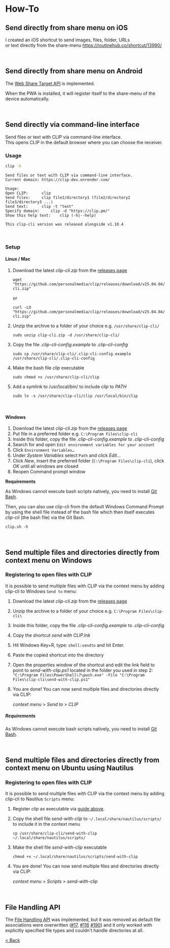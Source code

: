 # How-To

## Send directly from share menu on iOS
I created an iOS shortcut to send images, files, folder, URLs \
or text directly from the share-menu 
https://routinehub.co/shortcut/13990/

[//]: # (Todo: Add screenshots)

<br>

## Send directly from share menu on Android
The [Web Share Target API](https://developer.mozilla.org/en-US/docs/Web/Manifest/share_target) is implemented.

When the PWA is installed, it will register itself to the share-menu of the device automatically.

<br>

## Send directly via command-line interface
Send files or text with CLIP via command-line interface. \
This opens CLIP in the default browser where you can choose the receiver.

### Usage
```bash
clip -h
```
```
Send files or text with CLIP via command-line interface.
Current domain: https://clip-dev.onrender.com/

Usage:
Open CLIP:		clip
Send files:		clip file1/directory1 (file2/directory2 file3/directory3 ...)
Send text:		clip -t "text"
Specify domain:		clip -d "https://clip.pm/"
Show this help text:	clip (-h|--help)

This clip-cli version was released alongside v1.10.4
```

<br>

### Setup

#### Linux / Mac
1. Download the latest _clip-cli.zip_ from the [releases page](https://github.com/personalmedia/clip/releases)
   ```shell
   wget "https://github.com/personalmedia/clip/releases/download/v25.04.04/clip-cli.zip"
   ```
   or
   ```shell
   curl -LO "https://github.com/personalmedia/clip/releases/download/v25.04.04/clip-cli.zip"
   ```
2. Unzip the archive to a folder of your choice e.g. `/usr/share/clip-cli/`
   ```shell
   sudo unzip clip-cli.zip -d /usr/share/clip-cli/
   ```
3. Copy the file _.clip-cli-config.example_ to _.clip-cli-config_
   ```shell
   sudo cp /usr/share/clip-cli/.clip-cli-config.example /usr/share/clip-cli/.clip-cli-config
   ```
4. Make the bash file _clip_ executable
   ```shell
   sudo chmod +x /usr/share/clip-cli/clip
   ```
5. Add a symlink to /usr/local/bin/ to include _clip_ to _PATH_
   ```shell
   sudo ln -s /usr/share/clip-cli/clip /usr/local/bin/clip
   ```

<br>

#### Windows
1. Download the latest _clip-cli.zip_ from the [releases page](https://github.com/personalmedia/clip/releases)
2. Put file in a preferred folder e.g. `C:\Program Files\clip-cli`
3. Inside this folder, copy the file _.clip-cli-config.example_ to _.clip-cli-config_
4. Search for and open `Edit environment variables for your account`
5. Click `Environment Variables…`
6. Under _System Variables_ select `Path` and click _Edit..._
7. Click _New_, insert the preferred folder (`C:\Program Files\clip-cli`), click *OK* until all windows are closed
8. Reopen Command prompt window

**Requirements**

As Windows cannot execute bash scripts natively, you need to install [Git Bash](https://gitforwindows.org/).

Then, you can also use clip-cli from the default Windows Command Prompt 
by using the shell file instead of the bash file which then itself executes 
_clip-cli_ (the bash file) via the Git Bash.
```shell
clip.sh -h
```

<br>

## Send multiple files and directories directly from context menu on Windows

### Registering to open files with CLIP
It is possible to send multiple files with CLIP via the context menu by adding clip-cli to Windows `Send to` menu:
1. Download the latest _clip-cli.zip_ from the [releases page](https://github.com/personalmedia/clip/releases)
2. Unzip the archive to a folder of your choice e.g. `C:\Program Files\clip-cli\`
3. Inside this folder, copy the file _.clip-cli-config.example_ to _.clip-cli-config_
4. Copy the shortcut _send with CLIP.lnk_
5. Hit Windows Key+R, type: `shell:sendto` and hit Enter.
6. Paste the copied shortcut into the directory
7. Open the properties window of the shortcut and edit the link field to point to _send-with-clip.ps1_ located in the folder you used in step 2: \
   `"C:\Program Files\PowerShell\7\pwsh.exe" -File "C:\Program Files\clip-cli\send-with-clip.ps1"`
8. You are done! You can now send multiple files and directories directly via CLIP:

   _context menu_ > _Send to_ > _CLIP_

##### Requirements
As Windows cannot execute bash scripts natively, you need to install [Git Bash](https://gitforwindows.org/).

<br>

## Send multiple files and directories directly from context menu on Ubuntu using Nautilus

### Registering to open files with CLIP
It is possible to send multiple files with CLIP via the context menu by adding clip-cli to Nautilus `Scripts` menu:
1. Register _clip_ as executable via [guide above](#linux).
2. Copy the shell file _send-with-clip_ to `~/.local/share/nautilus/scripts/` to include it in the context menu
   ```shell
   cp /usr/share/clip-cli/send-with-clip ~/.local/share/nautilus/scripts/
   ```
3. Make the shell file _send-with-clip_ executable
   ```shell
   chmod +x ~/.local/share/nautilus/scripts/send-with-clip
   ```
4. You are done! You can now send multiple files and directories directly via CLIP:

   _context menu_ > _Scripts_ > _send-with-clip_

<br>

## File Handling API
The [File Handling API](https://learn.microsoft.com/en-us/microsoft-edge/progressive-web-apps-chromium/how-to/handle-files)
was implemented, but it was removed as default file associations were overwritten ([#17](https://github.com/personalmedia/clip/issues/17),
[#116](https://github.com/personalmedia/clip/issues/116) [#190](https://github.com/personalmedia/clip/issues/190))
and it only worked with explicitly specified file types and couldn't handle directories at all.

[< Back](/README.md)
